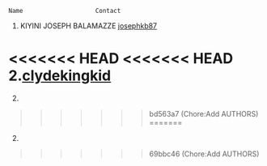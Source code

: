 
    Name                    Contact
1. KIYINI JOSEPH BALAMAZZE [josephkb87](https://github.com/josephkb87)

<<<<<<< HEAD
<<<<<<< HEAD
2.[clydekingkid](https://github.com/clydekingkid)
=======
2.
>>>>>>> bd563a7 (Chore:Add AUTHORS)
=======
2.
>>>>>>> 69bbc46 (Chore:Add AUTHORS)
